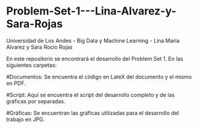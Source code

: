 # Problem-Set-1---Lina-Alvarez-y-Sara-Rojas
Universidad de Los Andes - Big Data y Machine Learning - Lina Maria Alvarez y Sara Rocío Rojas

En este repositorio se encontrará el desarrollo del Problem Set 1. En las siguientes carpetas: 

#Documentos: Se encuentra el código en LateX del documento y el mismo en PDF.

#Script: Aquí se encuentra el script del desarrollo completo y de las gráficas por separadas. 

#Gráficas: Se encuentran las gráficas utilizadas para el desarrollo del trabajo en JPG.

